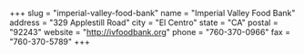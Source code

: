 +++
slug = "imperial-valley-food-bank"
name = "Imperial Valley Food Bank"
address = "329 Applestill Road"
city = "El Centro"
state = "CA"
postal = "92243"
website = "http://ivfoodbank.org"
phone = "760-370-0966"
fax = "760-370-5789"
+++
